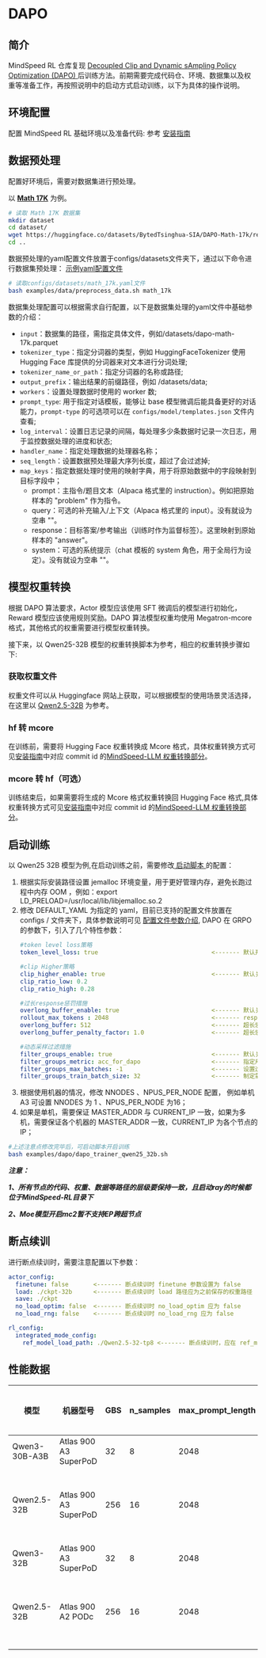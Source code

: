 # DAPO

## 简介
MindSpeed RL 仓库复现 [Decoupled Clip and Dynamic sAmpling Policy Optimization (DAPO) ](https://arxiv.org/abs/2503.14476) 后训练方法。前期需要完成代码仓、环境、数据集以及权重等准备工作，再按照说明中的启动方式启动训练，以下为具体的操作说明。

## 环境配置
配置 MindSpeed RL 基础环境以及准备代码: 参考 [安装指南](../install_guide.md)

## 数据预处理
配置好环境后，需要对数据集进行预处理。

以 [**Math 17K**](https://huggingface.co/datasets/BytedTsinghua-SIA/DAPO-Math-17k) 为例。

```bash
# 读取 Math 17K 数据集
mkdir dataset
cd dataset/
wget https://huggingface.co/datasets/BytedTsinghua-SIA/DAPO-Math-17k/resolve/main/data/dapo-math-17k.parquet
cd ..
```

数据预处理的yaml配置文件放置于configs/datasets文件夹下，通过以下命令进行数据集预处理：
[示例yaml配置文件](../../configs/datasets/math_17k.yaml)
```bash
# 读取configs/datasets/math_17k.yaml文件 
bash examples/data/preprocess_data.sh math_17k
```

数据集处理配置可以根据需求自行配置，以下是数据集处理的yaml文件中基础参数的介绍：
* `input`：数据集的路径，需指定具体文件，例如/datasets/dapo-math-17k.parquet
* `tokenizer_type`：指定分词器的类型，例如 HuggingFaceTokenizer 使用 Hugging Face 库提供的分词器来对文本进行分词处理;
* `tokenizer_name_or_path`：指定分词器的名称或路径;
* `output_prefix`：输出结果的前缀路径，例如 /datasets/data;
* `workers`：设置处理数据时使用的 worker 数;
* `prompt_type`: 用于指定对话模板，能够让 base 模型微调后能具备更好的对话能力，`prompt-type` 的可选项可以在 `configs/model/templates.json` 文件内查看;
* `log_interval`：设置日志记录的间隔，每处理多少条数据时记录一次日志，用于监控数据处理的进度和状态;
* `handler_name`：指定处理数据的处理器名称；
* `seq_length`：设置数据预处理最大序列长度，超过了会过滤掉;
* `map_keys`：指定数据处理时使用的映射字典，用于将原始数据中的字段映射到目标字段中；
  - prompt：主指令/题目文本（Alpaca 格式里的 instruction）。例如把原始样本的 "problem" 作为指令。
  - query：可选的补充输入/上下文（Alpaca 格式里的 input）。没有就设为空串 ""。
  - response：目标答案/参考输出（训练时作为监督标签）。这里映射到原始样本的 "answer"。
  - system：可选的系统提示（chat 模板的 system 角色，用于全局行为设定）。没有就设为空串 ""。

## 模型权重转换

根据 DAPO 算法要求，Actor 模型应该使用 SFT 微调后的模型进行初始化，Reward 模型应该使用规则奖励。DAPO 算法模型权重均使用 Megatron-mcore 格式，其他格式的权重需要进行模型权重转换。

接下来，以 Qwen25-32B 模型的权重转换脚本为参考，相应的权重转换步骤如下:

### 获取权重文件
权重文件可以从 Huggingface 网站上获取，可以根据模型的使用场景灵活选择，在这里以
[Qwen2.5-32B](https://huggingface.co/Qwen/Qwen2.5-32B/tree/main)  为参考。
### hf 转 mcore
在训练前，需要将 Hugging Face 权重转换成 Mcore 格式，具体权重转换方式可见[安装指南](../install_guide.md)中对应 commit id 的[MindSpeed-LLM 权重转换部分](https://gitcode.com/Ascend/MindSpeed-LLM/blob/2.1.0/docs/pytorch/solutions/checkpoint_convert.md)。

### mcore 转 hf（可选）
训练结束后，如果需要将生成的 Mcore 格式权重转换回 Hugging Face 格式,具体权重转换方式可见[安装指南](../install_guide.md)中对应 commit id 的[MindSpeed-LLM 权重转换部分](https://gitcode.com/Ascend/MindSpeed-LLM/blob/2.1.0/docs/pytorch/solutions/checkpoint_convert.md)。

## 启动训练

以 Qwen25 32B 模型为例,在启动训练之前，需要修改[ 启动脚本 ](../../examples/dapo/dapo_trainer_qwen25_32b.sh)的配置：
1. 根据实际安装路径设置 jemalloc 环境变量，用于更好管理内存，避免长跑过程中内存 OOM ，例如：export LD_PRELOAD=/usr/local/lib/libjemalloc.so.2 
2. 修改 DEFAULT_YAML 为指定的 yaml，目前已支持的配置文件放置在 configs / 文件夹下，具体参数说明可见 [配置文件参数介绍](../features/grpo_yaml.md), DAPO 在 GRPO 的参数下，引入了几个特性参数：
    ```yaml
    #token level loss策略
    token_level_loss: true                                <------- 默认开启

    #clip Higher策略
    clip_higher_enable: true                              <------- 默认关闭
    clip_ratio_low: 0.2
    clip_ratio_high: 0.28

    #过长response惩罚措施
    overlong_buffer_enable: true                          <------- 默认关闭
    rollout_max_tokens : 2048                             <------- response最大长度
    overlong_buffer: 512                                  <------- 超长惩罚缓冲区大小
    overlong_buffer_penalty_factor: 1.0                   <------- 超长惩罚系数

    #动态采样过滤措施
    filter_groups_enable: true                            <------- 默认关闭
    filter_groups_metric: acc_for_dapo                    <------- 指定用于过滤的 metric，其值需要包含在verifier_function参数设置的列表中
    filter_groups_max_batches: -1                         <------- 设置过滤的最大次数，-1 代表不限制最大次数
    filter_groups_train_batch_size: 32                    <------- 制定需要筛选出多少条数据才停止采样，建议与gbs值一致，或者是gbs值的二分之一

3. 根据使用机器的情况，修改 NNODES 、NPUS_PER_NODE 配置， 例如单机 A3 可设置 NNODES 为 1 、NPUS_PER_NODE 为16；
4. 如果是单机，需要保证 MASTER_ADDR 与 CURRENT_IP 一致，如果为多机，需要保证各个机器的 MASTER_ADDR 一致，CURRENT_IP 为各个节点的 IP；
```bash
#上述注意点修改完毕后，可启动脚本开启训练
bash examples/dapo/dapo_trainer_qwen25_32b.sh
```

***注意：***

***1、所有节点的代码、权重、数据等路径的层级要保持一致，且启动ray的时候都位于MindSpeed-RL目录下***

***2、Moe模型开启mc2暂不支持EP跨超节点***

## 断点续训
进行断点续训时，需要注意配置以下参数：
  ```yaml
actor_config:
    finetune: false       <------- 断点续训时 finetune 参数设置为 false
    load: ./ckpt-32b      <------- 断点续训时 load 路径应为之前保存的权重路径
    save: ./ckpt
    no_load_optim: false  <------- 断点续训时 no_load_optim 应为 false
    no_load_rng: false    <------- 断点续训时 no_load_rng 应为 false
  
rl_config:
    integrated_mode_config:
      ref_model_load_path: ./Qwen2.5-32-tp8 <------- 断点续训时，应在 ref_model_load_path 中配置原始模型权重路径，供 reference model 加载
  ```

## 性能数据
| 模型          |   机器型号  | GBS | n_samples | max_prompt_length | max_tokens | 端到端 tps |  备注       | 
|---------------|------------|-----|-----------|-------------------|------------|------------|------------| 
| Qwen3-30B-A3B | Atlas 900 A3 SuperPoD | 32  |      8    | 2048              | 2048       | 44         |            |
| Qwen2.5-32B   | Atlas 900 A3 SuperPoD | 256 |      16   | 2048              | 30720      | 108         | 关闭动态采样| 
| Qwen3-32B     | Atlas 900 A3 SuperPoD | 32  |      8    | 2048              | 2048       | 140        |            |
| Qwen2.5-32B   | Atlas 900 A2 PODc | 256 |      16   | 2048              | 20480      | 35         | 关闭动态采样| 

